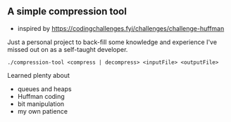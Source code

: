 ## A simple compression tool
- inspired by https://codingchallenges.fyi/challenges/challenge-huffman

Just a personal project to back-fill some knowledge and experience I've missed out on as a self-taught developer.

`./compression-tool <compress | decompress> <inputFile> <outputFile>`

Learned plenty about
- queues and heaps
- Huffman coding
- bit manipulation
- my own patience
